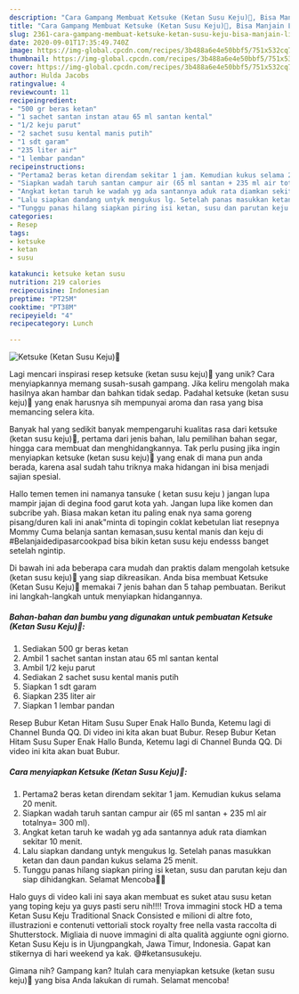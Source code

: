 ```yaml
---
description: "Cara Gampang Membuat Ketsuke (Ketan Susu Keju)🥰, Bisa Manjain Lidah"
title: "Cara Gampang Membuat Ketsuke (Ketan Susu Keju)🥰, Bisa Manjain Lidah"
slug: 2361-cara-gampang-membuat-ketsuke-ketan-susu-keju-bisa-manjain-lidah
date: 2020-09-01T17:35:49.740Z
image: https://img-global.cpcdn.com/recipes/3b488a6e4e50bbf5/751x532cq70/ketsuke-ketan-susu-keju🥰-foto-resep-utama.jpg
thumbnail: https://img-global.cpcdn.com/recipes/3b488a6e4e50bbf5/751x532cq70/ketsuke-ketan-susu-keju🥰-foto-resep-utama.jpg
cover: https://img-global.cpcdn.com/recipes/3b488a6e4e50bbf5/751x532cq70/ketsuke-ketan-susu-keju🥰-foto-resep-utama.jpg
author: Hulda Jacobs
ratingvalue: 4
reviewcount: 11
recipeingredient:
- "500 gr beras ketan"
- "1 sachet santan instan atau 65 ml santan kental"
- "1/2 keju parut"
- "2 sachet susu kental manis putih"
- "1 sdt garam"
- "235 liter air"
- "1 lembar pandan"
recipeinstructions:
- "Pertama2 beras ketan direndam sekitar 1 jam. Kemudian kukus selama 20 menit."
- "Siapkan wadah taruh santan campur air (65 ml santan + 235 ml air totalnya= 300 ml)."
- "Angkat ketan taruh ke wadah yg ada santannya aduk rata diamkan sekitar 10 menit."
- "Lalu siapkan dandang untyk mengukus lg. Setelah panas masukkan ketan dan daun pandan kukus selama 25 menit."
- "Tunggu panas hilang siapkan piring isi ketan, susu dan parutan keju dan siap dihidangkan. Selamat Mencoba🙏🙏"
categories:
- Resep
tags:
- ketsuke
- ketan
- susu

katakunci: ketsuke ketan susu 
nutrition: 219 calories
recipecuisine: Indonesian
preptime: "PT25M"
cooktime: "PT38M"
recipeyield: "4"
recipecategory: Lunch

---
```



![Ketsuke (Ketan Susu Keju)🥰](https://img-global.cpcdn.com/recipes/3b488a6e4e50bbf5/751x532cq70/ketsuke-ketan-susu-keju🥰-foto-resep-utama.jpg)

Lagi mencari inspirasi resep ketsuke (ketan susu keju)🥰 yang unik? Cara menyiapkannya memang susah-susah gampang. Jika keliru mengolah maka hasilnya akan hambar dan bahkan tidak sedap. Padahal ketsuke (ketan susu keju)🥰 yang enak harusnya sih mempunyai aroma dan rasa yang bisa memancing selera kita.

Banyak hal yang sedikit banyak mempengaruhi kualitas rasa dari ketsuke (ketan susu keju)🥰, pertama dari jenis bahan, lalu pemilihan bahan segar, hingga cara membuat dan menghidangkannya. Tak perlu pusing jika ingin menyiapkan ketsuke (ketan susu keju)🥰 yang enak di mana pun anda berada, karena asal sudah tahu triknya maka hidangan ini bisa menjadi sajian spesial.

Hallo temen temen ini namanya tansuke ( ketan susu keju ) jangan lupa mampir jajan di degina food garut kota yah. Jangan lupa like komen dan subcribe yah. Biasa makan ketan itu paling enak nya sama goreng pisang/duren kali ini anak&#34;minta di topingin coklat kebetulan liat resepnya Mommy Cuma belanja santan kemasan,susu kental manis dan keju di #Belanjaidedipasarcookpad bisa bikin ketan susu keju endesss banget setelah ngintip.


Di bawah ini ada beberapa cara mudah dan praktis dalam mengolah ketsuke (ketan susu keju)🥰 yang siap dikreasikan. Anda bisa membuat Ketsuke (Ketan Susu Keju)🥰 memakai 7 jenis bahan dan 5 tahap pembuatan. Berikut ini langkah-langkah untuk menyiapkan hidangannya.

<!--inarticleads1-->

##### Bahan-bahan dan bumbu yang digunakan untuk pembuatan Ketsuke (Ketan Susu Keju)🥰:

1. Sediakan 500 gr beras ketan
1. Ambil 1 sachet santan instan atau 65 ml santan kental
1. Ambil 1/2 keju parut
1. Sediakan 2 sachet susu kental manis putih
1. Siapkan 1 sdt garam
1. Siapkan 235 liter air
1. Siapkan 1 lembar pandan


Resep Bubur Ketan Hitam Susu Super Enak Hallo Bunda, Ketemu lagi di Channel Bunda QQ. Di video ini kita akan buat Bubur. Resep Bubur Ketan Hitam Susu Super Enak Hallo Bunda, Ketemu lagi di Channel Bunda QQ. Di video ini kita akan buat Bubur. 

<!--inarticleads2-->

##### Cara menyiapkan Ketsuke (Ketan Susu Keju)🥰:

1. Pertama2 beras ketan direndam sekitar 1 jam. Kemudian kukus selama 20 menit.
1. Siapkan wadah taruh santan campur air (65 ml santan + 235 ml air totalnya= 300 ml).
1. Angkat ketan taruh ke wadah yg ada santannya aduk rata diamkan sekitar 10 menit.
1. Lalu siapkan dandang untyk mengukus lg. Setelah panas masukkan ketan dan daun pandan kukus selama 25 menit.
1. Tunggu panas hilang siapkan piring isi ketan, susu dan parutan keju dan siap dihidangkan. Selamat Mencoba🙏🙏


Halo guys di video kali ini saya akan membuat es suket atau susu ketan yang toping keju ya guys pasti seru nih!!!! Trova immagini stock HD a tema Ketan Susu Keju Traditional Snack Consisted e milioni di altre foto, illustrazioni e contenuti vettoriali stock royalty free nella vasta raccolta di Shutterstock. Migliaia di nuove immagini di alta qualità aggiunte ogni giorno. Ketan Susu Keju is in Ujungpangkah, Jawa Timur, Indonesia. Gapat kan stikernya di hari weekend ya kak. 😅#ketansusukeju. 

Gimana nih? Gampang kan? Itulah cara menyiapkan ketsuke (ketan susu keju)🥰 yang bisa Anda lakukan di rumah. Selamat mencoba!

